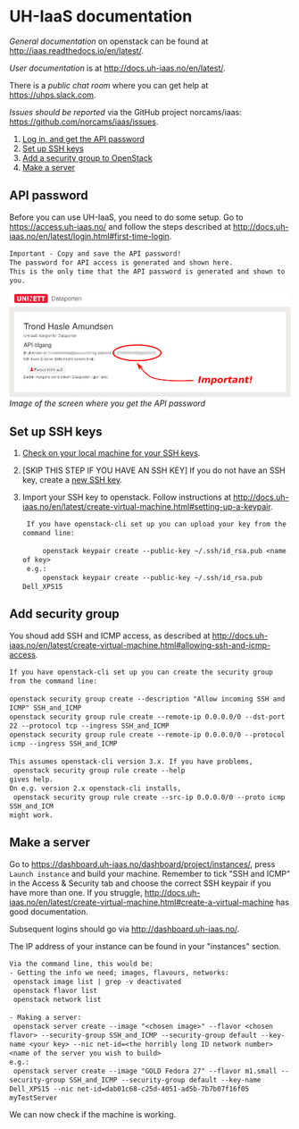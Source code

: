 # UH-IaaS documentation

*General documentation* on openstack can be found at <http://iaas.readthedocs.io/en/latest/>.

*User documentation* is at <http://docs.uh-iaas.no/en/latest/>.

There is a *public chat room* where you can get help at <https://uhps.slack.com>.

*Issues should be reported* via the GitHub project norcams/iaas: <https://github.com/norcams/iaas/issues>.

1. [Log in, and get the API password](#API-password)
2. [Set up SSH keys](#Set-up-SSH-keys)
3. [Add a security group to OpenStack](#Add-security-group)
4. [Make a server](#Make-a-server)

## API password

Before you can use UH-IaaS, you need to do some setup.
Go to <https://access.uh-iaas.no/> and follow the steps described at <http://docs.uh-iaas.no/en/latest/login.html#first-time-login>.

	Important - Copy and save the API password! 
   	The password for API access is generated and shown here. 
   	This is the only time that the API password is generated and shown to you.

![alt text](bilder/access-05.png "Image of the screen where you get the API password")
*Image of the screen where you get the API password*

## Set up SSH keys

1. [Check on your local machine for your SSH keys](https://help.github.com/articles/checking-for-existing-ssh-keys/).
2. [SKIP THIS STEP IF YOU HAVE AN SSH KEY] If you do not have an SSH key, create a [new SSH key](https://help.github.com/articles/generating-a-new-ssh-key-and-adding-it-to-the-ssh-agent/).
3. Import your SSH key to openstack. Follow instructions at <http://docs.uh-iaas.no/en/latest/create-virtual-machine.html#setting-up-a-keypair>.

	```shell
 	 If you have openstack-cli set up you can upload your key from the command line:

         openstack keypair create --public-key ~/.ssh/id_rsa.pub <name of key>
	 e.g.:
         openstack keypair create --public-key ~/.ssh/id_rsa.pub Dell_XPS15
	```
	
## Add security group

You shoud add SSH and ICMP access, as described at <http://docs.uh-iaas.no/en/latest/create-virtual-machine.html#allowing-ssh-and-icmp-access>.

```shell
If you have openstack-cli set up you can create the security group from the command line:

openstack security group create --description "Allow incoming SSH and ICMP" SSH_and_ICMP
openstack security group rule create --remote-ip 0.0.0.0/0 --dst-port 22 --protocol tcp --ingress SSH_and_ICMP
openstack security group rule create --remote-ip 0.0.0.0/0 --protocol icmp --ingress SSH_and_ICMP

This assumes openstack-cli version 3.x. If you have problems, 
 openstack security group rule create --help
gives help.
On e.g. version 2.x openstack-cli installs, 
 openstack security group rule create --src-ip 0.0.0.0/0 --proto icmp  SSH_and_ICM 
might work.
```

## Make a server

Go to <https://dashboard.uh-iaas.no/dashboard/project/instances/>, press `Launch instance` and build your machine.
Remember to tick "SSH and ICMP" in the Access & Security tab and choose the correct SSH keypair if you have more than one. 
If you struggle, <http://docs.uh-iaas.no/en/latest/create-virtual-machine.html#create-a-virtual-machine> has good documentation. 

Subsequent logins should go via <http://dashboard.uh-iaas.no/>.

The IP address of your instance can be found in your "instances" section. 

```shell
Via the command line, this would be:
- Getting the info we need; images, flavours, networks:
 openstack image list | grep -v deactivated
 openstack flavor list
 openstack network list

- Making a server:
 openstack server create --image "<chosen image>" --flavor <chosen flavor> --security-group SSH_and_ICMP --security-group default --key-name <your key> --nic net-id=<the horribly long ID network number> <name of the server you wish to build>
e.g.:
 openstack server create --image "GOLD Fedora 27" --flavor m1.small --security-group SSH_and_ICMP --security-group default --key-name Dell_XPS15 --nic net-id=dab01c68-c25d-4051-ad5b-7b7b07f16f05 myTestServer
```

We can now check if the machine is working. 
